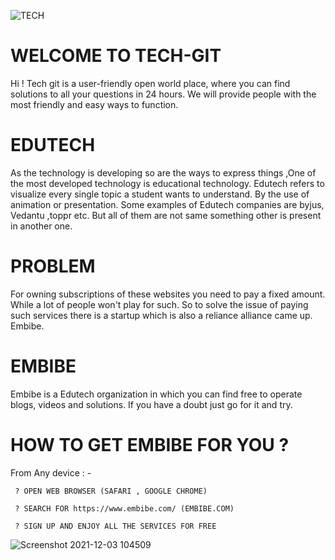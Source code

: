 ![TECH](https://user-images.githubusercontent.com/73353246/144550346-3a524fe9-8961-429a-83cf-33b242e7220f.gif)


# WELCOME TO TECH-GIT
Hi ! Tech git is a user-friendly open world place, where you can find solutions to all your questions in 24 hours. We will provide people with the most friendly
and easy ways to function.

# EDUTECH
As the technology is developing so are the ways to express things ,One of the most developed technology is educational technology. Edutech refers to visualize every
single topic a student wants to understand. By the use of animation or presentation. Some examples of Edutech companies are byjus, Vedantu ,toppr etc. But all of them 
are not same something other is present in another one.

# PROBLEM
For owning subscriptions of these websites you need to pay a fixed amount. While a lot of people won't play for such. So to solve the issue of paying such services
there is a startup which is also a reliance alliance came up. Embibe.
# EMBIBE
Embibe is a Edutech organization in which you can find free to operate blogs, videos and solutions. If you have a doubt just go for it and try.
# HOW TO GET EMBIBE FOR YOU ?
From Any device : - 
     
     ? OPEN WEB BROWSER (SAFARI , GOOGLE CHROME)
     
     ? SEARCH FOR https://www.embibe.com/ (EMBIBE.COM)
     
     ? SIGN UP AND ENJOY ALL THE SERVICES FOR FREE

![Screenshot 2021-12-03 104509](https://user-images.githubusercontent.com/73353246/144549373-51e47cff-271f-4269-9eab-c4bbabb9d891.png)

